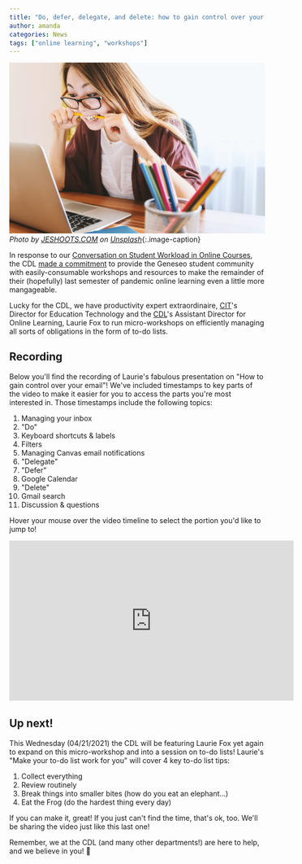 ```yaml
---
title: "Do, defer, delegate, and delete: how to gain control over your email" 
author: amanda
categories: News
tags: ["online learning", "workshops"]
---
```


![Woman biting pencil stressfully while looking at laptop screen](/images/email.jpg)
*Photo by <a href="https://unsplash.com/@jeshoots?utm_source=unsplash&utm_medium=referral&utm_content=creditCopyText">JESHOOTS.COM</a> on <a href="https://unsplash.com/s/photos/email?utm_source=unsplash&utm_medium=referral&utm_content=creditCopyText">Unsplash</a>*{:.image-caption}

<span class="drop">I</span>n response to our [Conversation on Student Workload in Online Courses](https://cdl-geneseo.github.io/news/2021/03/11/a-community-conversation-on-student-workload-in-online-courses/), the CDL [made a commitment](/2021-04-09-burned-out-and-bewildered.md/#where-we-go) to provide the Geneseo student community with easily-consumable workshops and resources to make the remainder of their (hopefully) last semester of pandemic online learning even a little more mangageable. 

Lucky for the CDL, we have productivity expert extraordinaire, [CIT](https://www.geneseo.edu/cit)'s Director for Education Technology and the [CDL](https://www.geneseo.edu/cdl)'s Assistant Director for Online Learning, Laurie Fox to run micro-workshops on efficiently managing all sorts of obligations in the form of to-do lists.

<!--more-->

## Recording

Below you'll find the recording of Laurie's fabulous presentation on "How to gain control over your email"! We've included timestamps to key parts of the video to make it easier for you to access the parts you're most interested in. Those timestamps include the following topics:

1. Managing your inbox
2. "Do"
3. Keyboard shortcuts & labels
4. Filters
5. Managing Canvas email notifications
6. "Delegate"
7. "Defer"
8. Google Calendar
9. "Delete"
10. Gmail search
11. Discussion & questions

Hover your mouse over the video timeline to select the portion you'd like to jump to!

<iframe src="https://www.youtube.com/watch?v=X3BuyHHzJkA" width="560" height="315" style="border:none;overflow:hidden" scrolling="no" frameborder="0" allowfullscreen="true" allow="autoplay; clipboard-write; encrypted-media; picture-in-picture; web-share" allowFullScreen="true"></iframe>

## Up next!

This Wednesday (04/21/2021) the CDL will be featuring Laurie Fox yet again to expand on this micro-workshop and into a session on to-do lists! Laurie's "Make your to-do list work for you" will cover 4 key to-do list tips:

1. Collect everything
2. Review routinely
3. Break things into smaller bites (how do you eat an elephant…)
4. Eat the Frog (do the hardest thing every day)

If you can make it, great! If you just can't find the time, that's ok, too. We'll be sharing the video just like this last one!

Remember, we at the CDL (and many other departments!) are here to help, and we believe in you! :star2:
